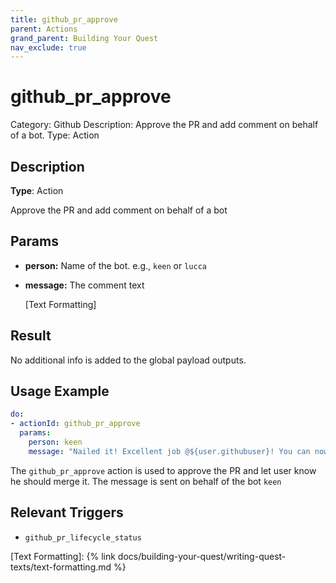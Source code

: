 ```yaml
---
title: github_pr_approve
parent: Actions
grand_parent: Building Your Quest
nav_exclude: true
---
```


# github_pr_approve

Category: Github
Description: Approve the PR and add comment on behalf of a bot.
Type: Action

## Description

**Type**: Action

Approve the PR and add comment on behalf of a bot

## Params

- **person:** Name of the bot. e.g., `keen` or `lucca`
- **message:** The comment text
    
    [Text Formatting]
    

## Result

No additional info is added to the global payload outputs.

## Usage Example

```yaml
do:
- actionId: github_pr_approve
  params:
    person: keen
    message: "Nailed it! Excellent job @${user.githubuser}! You can now merge the PR."
```

The `github_pr_approve` action is used to approve the PR and let user know he should merge it. The message is sent on behalf of the bot `keen`

## Relevant Triggers

- `github_pr_lifecycle_status`

[Text Formatting]: {% link docs/building-your-quest/writing-quest-texts/text-formatting.md %}